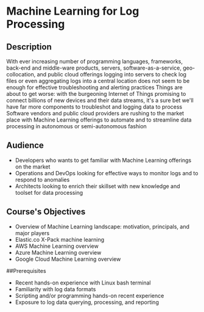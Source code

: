 # Machine Learning for Log Processing

## Description
With ever increasing number of programming languages, frameworks, back-end and middle-ware products, servers, software-as-a-service, geo-collocation, and public cloud offerings logging into servers to check log files or even aggregating logs into a central location does not seem to be enough for effective troubleshooting and alerting practices
Things are about to get worse: with the burgeoning Internet of Things promising to connect billions of new devices and their data streams, it's a sure bet we'll have far more components to troubleshot and logging data to process
Software vendors and public cloud providers are rushing to the market place with Machine Learning offerings to automate and to streamline data processing in autonomous or semi-autonomous fashion

## Audience
* Developers who wants to get familiar with Machine Learning offerings on the market
* Operations and DevOps looking for effective ways to monitor logs and to respond to anomalies 
* Architects looking to enrich their skillset with new knowledge and toolset for data processing

## Course's Objectives
* Overview of Machine Learning landscape: motivation, principals, and major players
* Elastic.co X-Pack machine learning
* AWS Machine Learning overview
* Azure Machine Learning overview
* Google Cloud Machine Learning overview

##Prerequisites

* Recent hands-on experience with Linux bash terminal
* Familiarity with log data formats
* Scripting and/or programming hands-on recent experience
* Exposure to log data querying, processing, and reporting 
